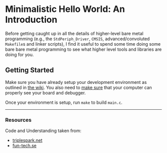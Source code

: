 Minimalistic Hello World: An Introduction
=========================================

Before getting caught up in all the details of higher-level bare metal programming (e.g., the `StdPeriph_Driver`, `CMSIS`, advanced/convoluted `Makefile`s and linker scripts), I find it useful to spend some time doing some bare bare metal programming to see what higher level tools and libraries are doing for you.

## Getting Started ##

Make sure you have already setup your development environment as outlined in [the wiki](https://github.com/plusk01/stm32-playground/wiki/Setting-Up-Your-Development-Environment). You also need to [make sure](https://github.com/plusk01/stm32-playground/wiki/Connecting-to-Hardware) that your computer can properly see your board and debugger.

Once your environment is setup, run `make` to build `main.c`.

-----------------------------

### Resources ###

Code and Understanding taken from:
- [triplespark.net](http://www.triplespark.net/elec/pdev/arm/stm32.html)
- [fun-tech.se](http://fun-tech.se/stm32/index.php)
